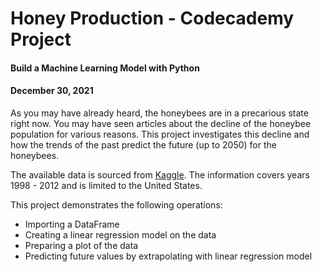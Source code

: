 # Honey Production - Codecademy Project
#### Build a Machine Learning Model with Python
#### December 30, 2021

As you may have already heard, the honeybees are in a precarious state right now. You may have seen articles about the decline of the honeybee population for various reasons. This project investigates this decline and how the trends of the past predict the future (up to 2050) for the honeybees.

The available data is sourced from [Kaggle](https://www.kaggle.com/jessicali9530/honey-production?select=honeyproduction.csv).
The information covers years 1998 - 2012 and is limited to the United States.

This project demonstrates the following operations: 
* Importing a DataFrame
* Creating a linear regression model on the data
* Preparing a plot of the data
* Predicting future values by extrapolating with linear regression model
